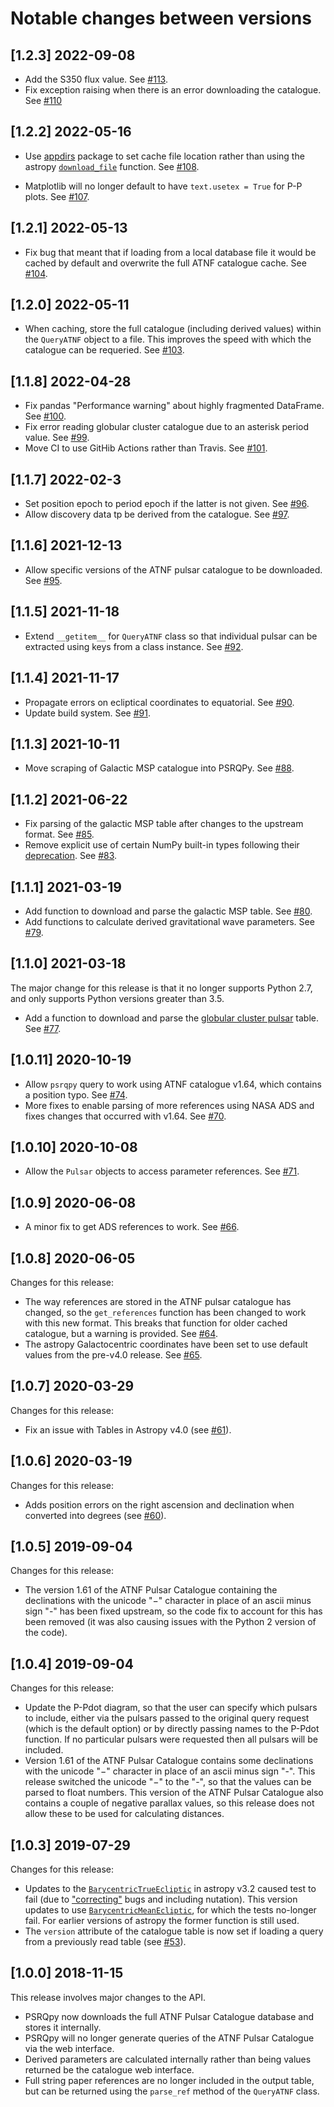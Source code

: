 # Notable changes between versions

## [1.2.3] 2022-09-08

- Add the S350 flux value. See [#113](https://github.com/mattpitkin/psrqpy/pull/113).
- Fix exception raising when there is an error downloading the catalogue. See [#110](https://github.com/mattpitkin/psrqpy/pull/110)

## [1.2.2] 2022-05-16

- Use [appdirs](https://pypi.org/project/appdirs/) package to set cache file location rather than using the astropy [`download_file`](https://docs.astropy.org/en/stable/api/astropy.utils.data.download_file.html) function. See [#108](https://github.com/mattpitkin/psrqpy/pull/108).

- Matplotlib will no longer default to have `text.usetex = True` for P-P plots. See [#107](https://github.com/mattpitkin/psrqpy/pull/107).

## [1.2.1] 2022-05-13

- Fix bug that meant that if loading from a local database file it would be cached by default and overwrite the full ATNF catalogue cache. See [#104](https://github.com/mattpitkin/psrqpy/pull/103).

## [1.2.0] 2022-05-11

- When caching, store the full catalogue (including derived values) within the `QueryATNF` object to a file. This improves the speed with which the catalogue can be requeried. See [#103](https://github.com/mattpitkin/psrqpy/pull/103).

## [1.1.8] 2022-04-28

- Fix pandas "Performance warning" about highly fragmented DataFrame. See [#100](https://github.com/mattpitkin/psrqpy/pull/100).
- Fix error reading globular cluster catalogue due to an asterisk period value. See [#99](https://github.com/mattpitkin/psrqpy/pull/99).
- Move CI to use GitHib Actions rather than Travis. See [#101](https://github.com/mattpitkin/psrqpy/pull/101).

## [1.1.7] 2022-02-3

- Set position epoch to period epoch if the latter is not given. See [#96](https://github.com/mattpitkin/psrqpy/pull/96). 
- Allow discovery data tp be derived from the catalogue. See [#97](https://github.com/mattpitkin/psrqpy/pull/97). 

## [1.1.6] 2021-12-13

- Allow specific versions of the ATNF pulsar catalogue to be downloaded. See [#95](https://github.com/mattpitkin/psrqpy/pull/95).

## [1.1.5] 2021-11-18

- Extend `__getitem__` for `QueryATNF` class so that individual pulsar can be extracted using keys from a class instance. See [#92](https://github.com/mattpitkin/psrqpy/pull/92).

## [1.1.4] 2021-11-17

- Propagate errors on ecliptical coordinates to equatorial. See [#90](https://github.com/mattpitkin/psrqpy/pull/90).
- Update build system. See [#91](https://github.com/mattpitkin/psrqpy/pull/91).

## [1.1.3] 2021-10-11

- Move scraping of Galactic MSP catalogue into PSRQPy. See [#88](https://github.com/mattpitkin/psrqpy/pull/88).

## [1.1.2] 2021-06-22

- Fix parsing of the galactic MSP table after changes to the upstream format. See [#85](https://github.com/mattpitkin/psrqpy/pull/85).
- Remove explicit use of certain NumPy built-in types following their [deprecation](https://numpy.org/devdocs/release/1.20.0-notes.html#deprecations). See [#83](https://github.com/mattpitkin/psrqpy/pull/83).

## [1.1.1] 2021-03-19

- Add function to download and parse the galactic MSP table. See [#80](https://github.com/mattpitkin/psrqpy/pull/80).
- Add functions to calculate derived gravitational wave parameters. See [#79](https://github.com/mattpitkin/psrqpy/pull/79).

## [1.1.0] 2021-03-18

The major change for this release is that it no longer supports Python 2.7, and only supports Python versions
greater than 3.5.

- Add a function to download and parse the [globular cluster pulsar](http://www.naic.edu/~pfreire/GCpsr.html) table. See [#77](https://github.com/mattpitkin/psrqpy/pull/77).

## [1.0.11] 2020-10-19

- Allow `psrqpy` query to work using ATNF catalogue v1.64, which contains a position typo. See [#74](https://github.com/mattpitkin/psrqpy/pull/74).
- More fixes to enable parsing of more references using NASA ADS and fixes changes that occurred with v1.64. See [#70](https://github.com/mattpitkin/psrqpy/pull/70).

## [1.0.10] 2020-10-08

- Allow the `Pulsar` objects to access parameter references. See [#71](https://github.com/mattpitkin/psrqpy/pull/71).

## [1.0.9] 2020-06-08

- A minor fix to get ADS references to work. See [#66](https://github.com/mattpitkin/psrqpy/pull/66).

## [1.0.8] 2020-06-05

Changes for this release:

- The way references are stored in the ATNF pulsar catalogue has changed, so the `get_references` function has been changed to work with this new format. This breaks that function for older cached catalogue, but a warning is provided. See [#64](https://github.com/mattpitkin/psrqpy/pull/64).
- The astropy Galactocentric coordinates have been set to use default values from the pre-v4.0 release. See [#65](https://github.com/mattpitkin/psrqpy/pull/65).

## [1.0.7] 2020-03-29

Changes for this release:

- Fix an issue with Tables in Astropy v4.0 (see [#61](https://github.com/mattpitkin/psrqpy/pull/61)).

## [1.0.6] 2020-03-19

Changes for this release:

- Adds position errors on the right ascension and declination when converted into degrees (see [#60](https://github.com/mattpitkin/psrqpy/pull/60)).

## [1.0.5] 2019-09-04

Changes for this release:

- The version 1.61 of the ATNF Pulsar Catalogue containing the declinations with the unicode "−" character in place of an ascii minus sign "-" has been fixed upstream, so the code fix to account for this has been removed (it was also causing issues with the Python 2 version of the code).

## [1.0.4] 2019-09-04

Changes for this release:

- Update the P-Pdot diagram, so that the user can specify which pulsars to include, either via the pulsars passed to the original query request (which is the default option) or by directly passing names to the P-Pdot function. If no particular pulsars were requested then all pulsars will be included.
- Version 1.61 of the ATNF Pulsar Catalogue contains some declinations with the unicode "−" character in place of an ascii minus sign "-". This release switched the unicode "−" to the "-", so that the values can be parsed to float numbers. This version of the ATNF Pulsar Catalogue also contains a couple of negative parallax values, so this release does not allow these to be used for calculating distances.

## [1.0.3] 2019-07-29

Changes for this release:

- Updates to the [`BarycentricTrueEcliptic`](http://docs.astropy.org/en/stable/api/astropy.coordinates.BarycentricTrueEcliptic.html) in astropy v3.2 caused test to fail (due to ["correcting"](http://docs.astropy.org/en/v3.2.1/changelog.html#id12) bugs and including nutation). This version updates to use [`BarycentricMeanEcliptic`](http://docs.astropy.org/en/stable/api/astropy.coordinates.BarycentricMeanEcliptic.html), for which the tests no-longer fail. For earlier versions of astropy the former function is still used.
- The `version` attribute of the catalogue table is now set if loading a query from a previously read table (see [#53](https://github.com/mattpitkin/psrqpy/pull/53)).

## [1.0.0] 2018-11-15

This release involves major changes to the API.

- PSRQpy now downloads the full ATNF Pulsar Catalogue database and stores it internally.
- PSRQpy will no longer generate queries of the ATNF Pulsar Catalogue via the web interface.
- Derived parameters are calculated internally rather than being values returned be the catalogue web interface.
- Full string paper references are no longer included in the output table, but can be returned using the `parse_ref`
method of the `QueryATNF` class.
